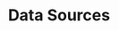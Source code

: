---
title: "Data Sources"
weight: 3
menu:
  server:
    parent: "server_api"
    identifier: "server_data_source_api"
---